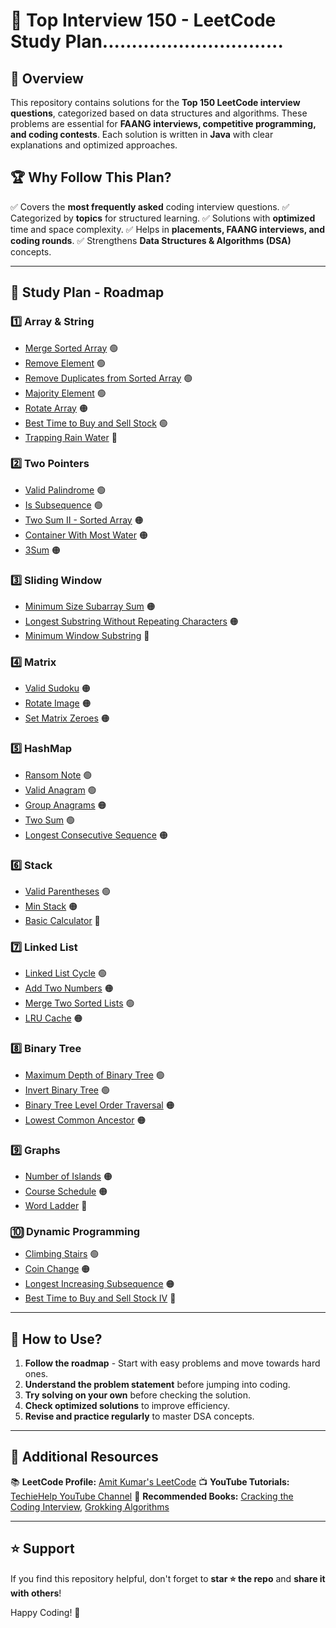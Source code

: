 # 🚀 Top Interview 150 - LeetCode Study Plan...............................

## 📌 Overview
This repository contains solutions for the **Top 150 LeetCode interview questions**, categorized based on data structures and algorithms. These problems are essential for **FAANG interviews, competitive programming, and coding contests**. Each solution is written in **Java** with clear explanations and optimized approaches.

## 🏆 Why Follow This Plan?
✅ Covers the **most frequently asked** coding interview questions.
✅ Categorized by **topics** for structured learning.
✅ Solutions with **optimized** time and space complexity.
✅ Helps in **placements, FAANG interviews, and coding rounds**.
✅ Strengthens **Data Structures & Algorithms (DSA)** concepts.

---

## 📜 Study Plan - Roadmap

### 1️⃣ Array & String
- [Merge Sorted Array](https://leetcode.com/problems/merge-sorted-array/description/?envType=study-plan-v2&envId=top-interview-150) 🟢
- [Remove Element](#) 🟢
- [Remove Duplicates from Sorted Array](#) 🟢
- [Majority Element](#) 🟢
- [Rotate Array](#) 🟠
- [Best Time to Buy and Sell Stock](#) 🟢
- [Trapping Rain Water](#) 🔴

### 2️⃣ Two Pointers
- [Valid Palindrome](#) 🟢
- [Is Subsequence](#) 🟢
- [Two Sum II - Sorted Array](#) 🟠
- [Container With Most Water](#) 🟠
- [3Sum](#) 🟠

### 3️⃣ Sliding Window
- [Minimum Size Subarray Sum](#) 🟠
- [Longest Substring Without Repeating Characters](#) 🟠
- [Minimum Window Substring](#) 🔴

### 4️⃣ Matrix
- [Valid Sudoku](#) 🟠
- [Rotate Image](#) 🟠
- [Set Matrix Zeroes](#) 🟠

### 5️⃣ HashMap
- [Ransom Note](#) 🟢
- [Valid Anagram](#) 🟢
- [Group Anagrams](#) 🟠
- [Two Sum](#) 🟢
- [Longest Consecutive Sequence](#) 🟠

### 6️⃣ Stack
- [Valid Parentheses](#) 🟢
- [Min Stack](#) 🟠
- [Basic Calculator](#) 🔴

### 7️⃣ Linked List
- [Linked List Cycle](#) 🟢
- [Add Two Numbers](#) 🟠
- [Merge Two Sorted Lists](#) 🟢
- [LRU Cache](#) 🟠

### 8️⃣ Binary Tree
- [Maximum Depth of Binary Tree](#) 🟢
- [Invert Binary Tree](#) 🟢
- [Binary Tree Level Order Traversal](#) 🟠
- [Lowest Common Ancestor](#) 🟠

### 9️⃣ Graphs
- [Number of Islands](#) 🟠
- [Course Schedule](#) 🟠
- [Word Ladder](#) 🔴

### 🔟 Dynamic Programming
- [Climbing Stairs](#) 🟢
- [Coin Change](#) 🟠
- [Longest Increasing Subsequence](#) 🟠
- [Best Time to Buy and Sell Stock IV](#) 🔴

---

## 🎯 How to Use?
1. **Follow the roadmap** - Start with easy problems and move towards hard ones.
2. **Understand the problem statement** before jumping into coding.
3. **Try solving on your own** before checking the solution.
4. **Check optimized solutions** to improve efficiency.
5. **Revise and practice regularly** to master DSA concepts.

---

## 📌 Additional Resources
📚 **LeetCode Profile:** [Amit Kumar's LeetCode](#)
📺 **YouTube Tutorials:** [TechieHelp YouTube Channel](#)
📘 **Recommended Books:** [Cracking the Coding Interview](#), [Grokking Algorithms](#)

---

## ⭐ Support
If you find this repository helpful, don't forget to **star ⭐ the repo** and **share it with others**!

Happy Coding! 🚀

